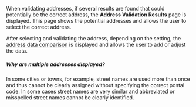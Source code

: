 When validating addresses, if several results are found that could potentially be the correct address, the **Address Validation Results** page is displayed. This page shows the potential addresses and allows the user to select the correct address.

After selecting and validating the address, depending on the setting, the [address data comparison](../compare-address/) is displayed and allows the user to add or adjust the data. 

##### Why are multiple addresses displayed?

In some cities or towns, for example, street names are used more than once and thus cannot be clearly assigned without specifying the correct postal code. In some cases street names are very similar and abbreviated or misspelled street names cannot be clearly identified.